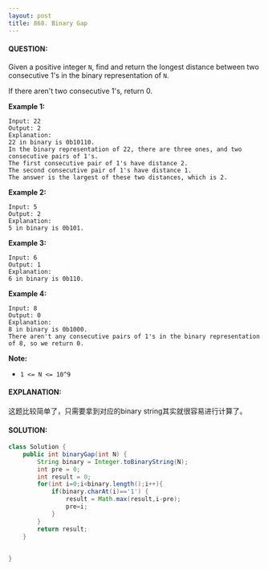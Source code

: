 ```yaml
---
layout: post
title: 868. Binary Gap
---
```


#### QUESTION:

Given a positive integer `N`, find and return the longest distance between two consecutive 1's in the binary representation of `N`.

If there aren't two consecutive 1's, return 0.

**Example 1:**

```
Input: 22
Output: 2
Explanation: 
22 in binary is 0b10110.
In the binary representation of 22, there are three ones, and two consecutive pairs of 1's.
The first consecutive pair of 1's have distance 2.
The second consecutive pair of 1's have distance 1.
The answer is the largest of these two distances, which is 2.
```

**Example 2:**

```
Input: 5
Output: 2
Explanation: 
5 in binary is 0b101.
```

**Example 3:**

```
Input: 6
Output: 1
Explanation: 
6 in binary is 0b110.
```

**Example 4:**

```
Input: 8
Output: 0
Explanation: 
8 in binary is 0b1000.
There aren't any consecutive pairs of 1's in the binary representation of 8, so we return 0.
```

**Note:**

- `1 <= N <= 10^9`

#### EXPLANATION:

这题比较简单了，只需要拿到对应的binary string其实就很容易进行计算了。

#### SOLUTION:

```java
class Solution {
    public int binaryGap(int N) {
        String binary = Integer.toBinaryString(N);
        int pre = 0;
        int result = 0;
        for(int i=0;i<binary.length();i++){
            if(binary.charAt(i)=='1') {
                result = Math.max(result,i-pre);
                pre=i;
            }
        }
        return result;
    }
  
  
}
```

